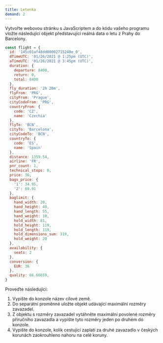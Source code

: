 ```yaml
---
title: Letenka
demand: 2
---
```


Vytvořte webovou stránku s JavaScriptem a do kódu vašeho programu vložte následující objekt představující reálná data o letu z Prahy do Barcelony.

```js
const flight = {
  id: '145c01af48dd00002715248e_0',
  dTimeUTC: '01/26/2021 @ 1:25pm (UTC)',
  aTimeUTC: '01/26/2021 @ 3:45pm (UTC)',
  duration: {
    departure: 8400,
    return: 0,
    total: 8400
  },
  fly_duration: '2h 20m',
  flyFrom: 'PRG',
  cityFrom: 'Prague',
  cityCodeFrom: 'PRG',
  countryFrom: {
    code: 'CZ',
    name: 'Czechia'
  },
  flyTo: 'BCN',
  cityTo: 'Barcelona',
  cityCodeTo: 'BCN',
  countryTo: {
    code: 'ES',
    name: 'Spain'
  },
  distance: 1359.54,
  airline: 'FR',
  pnr_count: 1,
  technical_stops: 0,
  price: 36,
  bags_price: {
    '1': 34.95,
    '2': 69.91
  },
  baglimit: {
    hand_width: 20,
    hand_height: 40,
    hand_length: 55,
    hand_weight: 10,
    hold_width: 81,
    hold_height: 119,
    hold_length: 119,
    hold_dimensions_sum: 319,
    hold_weight: 20
  },
  availability: {
    seats: 2
  },
  conversion: {
    EUR: 36
  },
  quality: 66.66659,
}
```

Proveďte následující:

1. Vypište do konzole název cílové země.
1. Do separátní proměnné uložte objekt udávající maximální rozměry zavazadel. 
1. Z objektu s rozměry zavazadel vytáhněte maximální povolené rozměry příručního zavazadla a vypište tyto rozměry jeden po druhém do konzole. 
1. Vypište do konzole, kolik cestující zaplatí za druhé zavazadlo v českých korunách zaokrouhleno nahoru na celé koruny.
